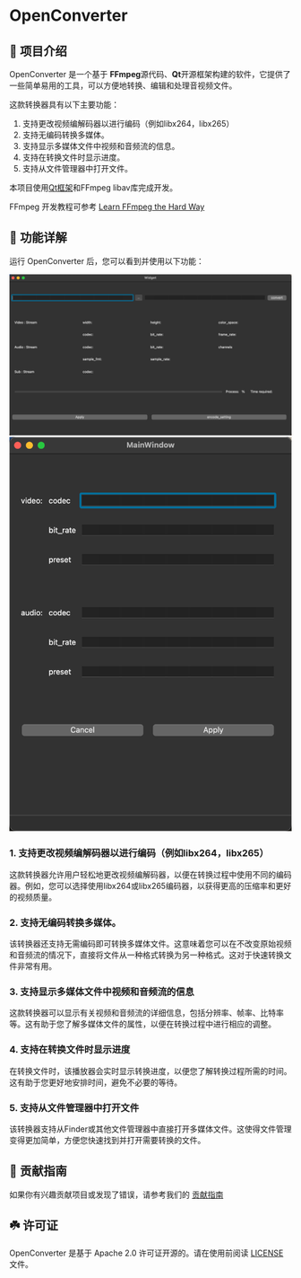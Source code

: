 # OpenConverter

## 📢  项目介绍

OpenConverter 是一个基于 **FFmpeg**源代码、**Qt**开源框架构建的软件，它提供了一些简单易用的工具，可以方便地转换、编辑和处理音视频文件。

这款转换器具有以下主要功能：

1. 支持更改视频编解码器以进行编码（例如libx264，libx265）
2. 支持无编码转换多媒体。
3. 支持显示多媒体文件中视频和音频流的信息。
4. 支持在转换文件时显示进度。
5. 支持从文件管理器中打开文件。

本项目使用[Qt框架](./doc/Qt.md)和FFmpeg libav库完成开发。

FFmpeg 开发教程可参考 [Learn FFmpeg the Hard Way](https://github.com/TSGU-OSC/Learn_FFmpeg_the_Hard_Way)

## 🌟  功能详解

运行 OpenConverter 后，您可以看到并使用以下功能：

![main window](./img/main_window.png)
![encode setting](./img/encode_setting.png)

### 1. 支持更改视频编解码器以进行编码（例如libx264，libx265）

这款转换器允许用户轻松地更改视频编解码器，以便在转换过程中使用不同的编码器。例如，您可以选择使用libx264或libx265编码器，以获得更高的压缩率和更好的视频质量。

### 2. 支持无编码转换多媒体。

该转换器还支持无需编码即可转换多媒体文件。这意味着您可以在不改变原始视频和音频流的情况下，直接将文件从一种格式转换为另一种格式。这对于快速转换文件非常有用。

### 3. 支持显示多媒体文件中视频和音频流的信息

这款转换器可以显示有关视频和音频流的详细信息，包括分辨率、帧率、比特率等。这有助于您了解多媒体文件的属性，以便在转换过程中进行相应的调整。

### 4. 支持在转换文件时显示进度

在转换文件时，该播放器会实时显示转换进度，以便您了解转换过程所需的时间。这有助于您更好地安排时间，避免不必要的等待。

### 5. 支持从文件管理器中打开文件

该转换器支持从Finder或其他文件管理器中直接打开多媒体文件。这使得文件管理变得更加简单，方便您快速找到并打开需要转换的文件。

## 📖 贡献指南

如果你有兴趣贡献项目或发现了错误，请参考我们的 [贡献指南](./CONTRIBUTING.md)

## ☘️ 许可证

OpenConverter 是基于 Apache 2.0 许可证开源的。请在使用前阅读 [LICENSE](./LICENSE) 文件。
